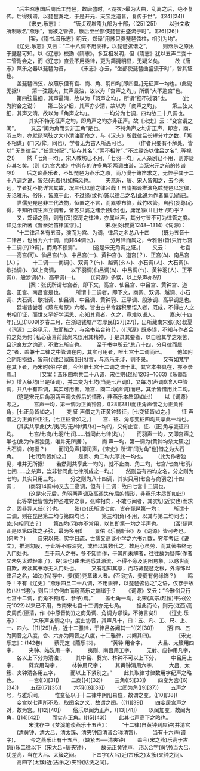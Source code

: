 <!-- { "loadSidebar": true } -->
　　“后主昭惠国后周氏工琵琶，故唐盛时，<霓衣>最为大曲，乱离之后，绝不复传。后得残谱，以琵琶奏之，于是开元、天宝之遗音，复传于世”。([24][24])
　　 
　　《宋史.乐志》：
　　“唐贞观增隋九部为十部，([25][25])
　　以张文收所制歌名“燕乐”，而被之管弦，厥后至坐部伎琵琶曲盛流于时”。([26][26])
　　 
　　[案，《隋书.音乐志》明云，郑译”用苏只婆琵琶弦柱，相引为均”。
　　《辽史.乐志》又云：”二十八调不用黍律，以琵琶弦谐之”。
　　则燕乐之原出于琵琶可知。以《辽志》校勘《隋志》，多互相发明，但《隋志》犹以五声二变十二管附会之，而《辽志》直云不用黍律，更为简捷明显，无疑义矣。
　　故《唐志》燕乐之器以琵琶为首，
　　《宋志》亦云，“坐部使琵琶曲盛流于时”，皆其证也。  
　　盖琵琶四弦，故燕乐但有宫、商、角、羽四均[即四旦。]无征声一均也。(此说无据!)
　　第一弦最大，其声最浊，故以为「宫声之均」，所谓“大不逾宫”也。
　　第四弦最细，其声最清，故以为「羽声之均」，所谓“细不过羽”也。
　　(此为附会之说!)
　　第二弦少细，其声亦少清，故以为「商声之均」。
　　第三弦又细，其声又清，故以为「角声之均」。
　　一均分为七调，四均故二十八调也。
　　 
　　其实不特无征声之均，即角声之均亦非正声。故《宋史》云：“变宫谓之闰”。
　　又云“闰为角而实非正角”是也。
　　不特角声之均非正声，即宫、商、羽三均，亦就琵琶弦之大小清浊而命之，与《汉志》所载律吕长短分寸之数，「两不相谋」(ㄇㄡ/侔，同也)，学者无为古人所愚可也。
　　(作者只要有不解处，皆以” 无关律吕”、”任意分配”、”徒存其名”、”两不相侔”、”不过缘饰以律吕之名”…等视之!)
　　然「七角一均」，宋人教坊已不用，「七羽一均」元人杂剧已不用，则亦徒存其名矣。(则《九宫大成》中尚存的许多角羽两调曲谱，当系宋元之前的传谱啰!)
　　后之论燕乐者，不知琵琶为燕乐之原，而乃漫于箫笛求之，无怪乎其于二十八调之说，皆茫(无着也)如捕风也。
　　夫燕乐，唐、宋人皆知之，去今未远，学者犹不能详言其故，况三代以前之律吕哉！自隋郑译推演龟兹琵琶以定律，无论雅乐、俗乐，皆原于此，不过缘(纹也)饰以律吕之名(此说为作者偏见)而已。
　　世儒见琵琶非三代法物，恒置之不言，而累黍布算，截竹吹管，自矜(妄尊)心得，不知所谓生声立调者，皆苏只婆之绪余(残余)也，庸足噱(ㄐㄩㄝ /笑)乎？
　　又，郑译之前，则有(汉)京房之律准，亦属丝声，其分寸皆不可为律管之度。详见余所著《晋泰始笛律匡谬》。]
　　 
　　宋.张炎(叔夏1248─1314)《词源》：
　　”十二律吕各有五音，演而为宫、为调，律吕之名总八十四
　　(既为五音十二律吕，也当为六十调，而非84调么)，
　　分月律而属之，今雅俗(皆)只行七宫十二调(的19调)，而角不预焉”。
　　(这是宋无角调之证。)
　　又云：
　　七宫——高宫(可)、仙吕宫(ㄣ)、中吕宫(一)、黄钟宫()、道宫(？)、正宫(Δ)、南吕宫(人)；
　　十二调——商调()、双调？(ㄣ)、越调(ㄠㄙ)、小石调(人)、大石调()、歇指调()、(以上商调，
　　以下羽调)仙吕调(Δ)、中吕调(ㄣ)、黄钟羽(人)、正平调()、般涉调(Δ)、高平调(一)。
　　(《词源》多误，以上杀声亦然!)
　　 
　　[案：张氏所谓七宫者，即下文，高宫、仙吕宫、中吕宫、黄钟宫、道宫、正宫、南吕宫是也。
　　所谓十二调者，即下文，商调、双调、越调、小石调、大石调、歇指调、仙吕调、中吕调、黄钟羽、正平调、般涉调、高平调是也。
　　廷堪昔尝着《燕东考原》六卷，皆由古书今器积思悟入者，既成，不得古人之书相印证，而世又罕好学深思、心知其意者。久之，竟难以语人。
　　嘉庆(十四年)己已(1809)岁春二月，在浙晤钱塘严君厚民([27][27])，出所藏南宋张(炎)叔夏《词源》二卷见示，取而核之，与余书若合符节，(《词源》既多误，不知与作者合符之处为何!)私心窃喜前此尚未误用其精神，于是录其要者，以自验其学之艰苦，且识良友之饷遗，不敢忘所自也。
　　至于书中所云“总八十四，分月律而属之”者，盖兼十二律之中管调在内，其实可用者，唯七宫十二调而已。
　　他如附会阴阳损益，皆前代律吕家陈(旧也)言，与燕乐无涉，则不录。
　　又有如梵字在其下者，乃宋时(俗)字谱，今但录七宫十二调之谱于此，其它本书具在，亦不录焉。]
　　 
　　[又案：燕乐四均共二十八调，宋仁宗(赵祯1203─1063)《乐髓新经》增入征均(当是征调)，并二变为七均(当是七声调!)，又每均(声调!)增入中管调，共八十有四调，其实可用者，唯宫、商二均(声调)而已，其余皆借用此二均。
　　(这是宋元后角羽两声调失传后的情形，非燕乐本质即如此!)
　　以《词源》考之，
　　宫声一均，第一调为正黄钟宫，([28][28])而正角声借之为正黄钟  角，[七正角皆如之。]
　　变 征 声借之为正黄钟转征，[七变征皆如之。]
　　征    声借之为正黄钟正征，[七正征皆如之。]
　　宫、征、角与变征四均共享此一均也。
　　(其实共享此(大/夷/夹/无/仲/黄/林)一均的，又何止宫、征、(正)角与变征四均。
　　七宫/七商/七羽/七闰……皆同此七律(均)。)
　　而羽声一均，又即宫声之半也(此为作者独见，唯并无所据!)。
　　商  声一均，第一调为(黄钟均杀太簇之)大石调，(何据？)
　　而闰角声[即闰声，《宋史》所谓“闰为角”也]借之为大石角。
　　[七闰角皆如之。]
　　是商、角二均共享此一均也。
　　(此为作者独见，唯并无所据!
　　若然则共享此一均的，就不止商、角二均，七宫/七商/七羽/七闰……之杀声，岂非皆同此七律所成之一均。)
　　然则虽有四均之名，分之则为七均，其实只用三均。
　　分之则为八十四调，其实只用(七宫与商羽之)十四调；
　　(商羽14调中)又去二高调，但有十二调：故曰七宫十二调也。
　　
　　(这是宋元后，角羽两声调及高调失传后的情形，非燕乐本质即如此!)
　　此等举世皆惊为神圣难穷之事，张眸相向，不敢与闻者，其实切(近实也)而求之，固非异人任(？)也。
　　张(炎)氏所谓七宫，皆在琵琶第一均；
　　所谓十二调，则在琵琶第二均与第四均也；
　　第三均(角)不用，以其与第二均同也；(如何相同法？)
　　第四均(羽)亦不常用，以其即第一均之半声也。
　　(否!琵琶正是以第四弦之子弦，最为多用!)
　　景佑《乐髓新经》及《词源》皆可考也。(何考？)
　　自宋以来，实学日疏，世儒又高谈小学之六书九数，穷年考证《说文》，推测勾股，于此等不暇深究，或径以算数代之，故用心虽劳，而其著书终无入门处也。
　　至于前人之书，多不知而作，于其所未解者，往往故为疑阵(作者又未免太过轻率了)，良(深也)由未洞悉其源流，不得不旁及阴阳易象，以惑世而自欺，故读其书亦无入门处也。
　　又有粗知其意，而巧藏琵琶之根，外缘饰以律吕之名，如沈(括)存中、姜(夔)尧章诸人者。(否!沈括、姜夔有何缘饰？)
　　鸣呼！不有《辽史》“燕乐四旦二十八调，不用黍律，以琵琶弦协之”之语，仅存于故帙(ㄓ\书套)，则后世亦何由而窥燕乐之端绪乎？
　　《词源》又云：“今雅俗只行七宫十二调，而角不预(与、参予)焉。”
　　盖七角一均，北宋(真宗/赵恒)干兴(公元1022)以来已不用，故南宋七宫十二调亦无七角。
　　据此而论，则元(江西)高安周氏(德清，作《中原音韵》)之商角调、角调为谬误，不待言矣!]
　　《辽史.乐志》：
　　“大乐声各调之中，度曲协音，其声凡十，曰：五、凡、工、尺、上、一、四六、([1][29])合，近十二雅律，于律吕各阙其一”([2][30])
　　(否!四、五为同音之八度，合、六亦为同音之八度，十二雅律，共阙其四)。
　　 
　　《宋史.乐志》：(142卷)
　　蔡元定《燕乐书》，
　　“黄钟    用合字，
　　大吕、太簇用四字，
　　夹钟、姑洗用一字，
　　夷则、南吕用工字，
　　无射、应钟用凡字，
　　各以上下分为清浊；
　　其中吕、蕤宾、林钟不可以上下分，
　　中吕用上字，
　　蕤宾用勾字，
　　林钟用尺字；
　　其黄钟清用六字，
　　大吕、太簇、夹钟清各用五字，
　　而以上下紧别之。”
　　此其取律寸律数用字纪声之略也。
　　一宫([3][31])
　　二商([4][32])
　　三角([5][33])
　　四变为宫([6][34])
　　五征([7][35])
　　六羽([8][36])
　　七闰为角([9][37])
　　五声之号，与雅乐同，
　　惟变征以于十二律中阴阳易位，故谓之变。([10][38])
　　变宫以七声所不及，取闰余之义，故谓之闰。([11][39])
　　四变居宫声之对，故为宫。([12][40])
　　俗乐以闰为正声，([13][41])
　　以闰加变，故闰为角，([14][42])
　　而实非正角。([15][43])
　　此其七声高下之略也。
　　 
　　宋沈存中《梦溪笔谈燕乐十五声》：
　　“十二律(自黄钟到应钟)并清宫
　　(清黄钟、清大吕、清太簇、清夹钟四清音合称清宫)，
　　当有十六声(谱字)，
　　今之燕乐止有十五声。(缺紧五──清夹钟)
　　盖今(宋之燕)乐高于古(唐)乐二律以下（宋大吕=唐夹钟），
　　故无正黄钟声，只以合字(黄钟)当大吕，犹差高，当在大吕、太簇之间。
　　下四字(大吕)近(古乐之)太簇(夹钟之间)、
　　高四字(太簇)近(古乐之)夹钟(姑洗之间)。
　　 
